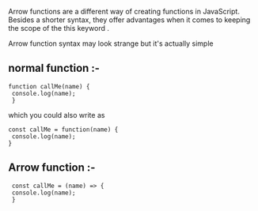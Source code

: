 Arrow functions are a different way of creating functions in JavaScript. Besides a shorter syntax, they offer advantages when it comes to keeping the scope of the this keyword .

Arrow function syntax may look strange but it's actually simple

## normal function :-

```
function callMe(name) { 
 console.log(name);
 } 
```

which you could also write as


```
const callMe = function(name) { 
 console.log(name);
}
```

## Arrow function :- 

```
 const callMe = (name) => { 
 console.log(name);
 }
```